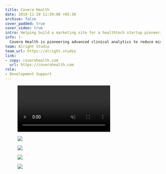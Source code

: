 ```yaml
---
title: Covera Health
date: 2019-11-28 11:59:00 +05:30
archive: false
cover_padded: true
cover_video: true
intro: Helping build a marketing site for a healthtech startup pioneering clinical analytics.
info: |-
  Covera Health is pioneering advanced clinical analytics to reduce misdiagnoses and connect patients with the right care from the start.
team: Alright Studio
team_url: https://alright.studio
link:
- copy: coverahealth.com
  url: https://coverahealth.com
role:
- Development Support
---
```


<figure class="full padded">
  <video autoplay="" loop="" muted="" playsinline="">
    <source src="{{ site.baseurl }}/assets/img/work/covera-health.webm" type="video/webm">	
    <source src="{{ site.baseurl }}/assets/img/work/covera-health.mp4" type="video/mp4">	
  </video>
</figure>

<figure class="padded">
  <img 
    src="{{ site.baseurl }}/assets/img/work/covera/covera0.png"
    srcset="{{ site.baseurl }}/assets/img/work/covera/covera0@2x.png 2x"
  >
</figure>
<figure class="padded">
  <img 
    src="{{ site.baseurl }}/assets/img/work/covera/covera1.png"
    srcset="{{ site.baseurl }}/assets/img/work/covera/covera1@2x.png 2x"
  >
</figure>
<figure class="padded full">
  <img 
    src="{{ site.baseurl }}/assets/img/work/covera/covera2.png"
    srcset="{{ site.baseurl }}/assets/img/work/covera/covera2@2x.png 2x"
  >
</figure>
<figure class="padded full">
  <img 
    src="{{ site.baseurl }}/assets/img/work/covera/covera3.png"
    srcset="{{ site.baseurl }}/assets/img/work/covera/covera3@2x.png 2x"
  >
</figure>
